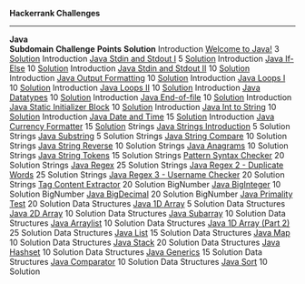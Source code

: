   **Hackerrank Challenges**                                                                                                                       
  --------------------------- ------------------------------------------------------------------------------------------------------ ------------ -------------------------------------------------------------------------------------------------------------------------------------------------------
  **Java**                                                                                                                                        
  **Subdomain**               **Challenge**                                                                                          **Points**   **Solution**
  Introduction                [Welcome to Java!](https://www.hackerrank.com/challenges/welcome-to-java)                              3            [Solution](https://github.com/PawelPuszczynski/Hackerrank_Challenge_Solutions/blob/master/Java/Introduction/WelcomeToJava.java)
  Introduction                [Java Stdin and Stdout I](https://www.hackerrank.com/challenges/java-stdin-and-stdout-1)               5            [Solution](https://github.com/PawelPuszczynski/Hackerrank_Challenge_Solutions/blob/master/Java/Introduction/Java%20Stdin%20and%20Stdout%20I.java)
  Introduction                [Java If-Else](https://www.hackerrank.com/challenges/java-if-else)                                     10           [Solution](https://github.com/PawelPuszczynski/Hackerrank_Challenge_Solutions/blob/master/Java/Introduction/Java%20If-Else.java)
  Introduction                [Java Stdin and Stdout II](https://www.hackerrank.com/challenges/java-stdin-stdout)                    10           [Solution](https://github.com/PawelPuszczynski/Hackerrank_Challenge_Solutions/blob/master/Java/Introduction/Java%20Stdin%20and%20Stdout%20II.java)
  Introduction                [Java Output Formatting](https://www.hackerrank.com/challenges/java-output-formatting)                 10           [Solution](https://github.com/PawelPuszczynski/Hackerrank_Challenge_Solutions/blob/master/Java/Introduction/Java%20Output%20Formatting.java)
  Introduction                [Java Loops I](https://www.hackerrank.com/challenges/java-loops-i)                                     10           [Solution](https://github.com/PawelPuszczynski/Hackerrank_Challenge_Solutions/blob/master/Java/Introduction/Java%20Loops%20I.java)
  Introduction                [Java Loops II](https://www.hackerrank.com/challenges/java-loops)                                      10           [Solution](https://github.com/PawelPuszczynski/Hackerrank_Challenge_Solutions/blob/master/Java/Introduction/Java%20Loops%20II.java)
  Introduction                [Java Datatypes](https://www.hackerrank.com/challenges/java-datatypes)                                 10           [Solution](https://github.com/PawelPuszczynski/Hackerrank_Challenge_Solutions/blob/master/Java/Introduction/Java%20Datatypes.java)
  Introduction                [Java End-of-file](https://www.hackerrank.com/challenges/java-end-of-file)                             10           [Solution](https://github.com/PawelPuszczynski/Hackerrank_Challenge_Solutions/blob/master/Java/Introduction/Java%20End-of-file.java)
  Introduction                [Java Static Initializer Block](https://www.hackerrank.com/challenges/java-static-initializer-block)   10           [Solution](https://github.com/PawelPuszczynski/Hackerrank_Challenge_Solutions/blob/master/Java/Introduction/Java%20Static%20Initializer%20Block.java)
  Introduction                [Java Int to String](https://www.hackerrank.com/challenges/java-int-to-string)                         10           [Solution](https://github.com/PawelPuszczynski/Hackerrank_Challenge_Solutions/blob/master/Java/Introduction/Java%20Int%20to%20String.java)
  Introduction                [Java Date and Time](https://www.hackerrank.com/challenges/java-date-and-time)                         15           [Solution](https://github.com/PawelPuszczynski/Hackerrank_Challenge_Solutions/blob/master/Java/Introduction/Java%20Date%20and%20Time.java)
  Introduction                [Java Currency Formatter](https://www.hackerrank.com/challenges/java-currency-formatter)               15           [Solution](https://github.com/PawelPuszczynski/Hackerrank_Challenge_Solutions/blob/master/Java/Introduction/Java%20Currency%20Formatter.java)
  Strings                     [Java Strings Introduction](https://www.hackerrank.com/challenges/java-strings-introduction)           5            Solution
  Strings                     [Java Substring](https://www.hackerrank.com/challenges/java-substring)                                 5            Solution
  Strings                     [Java String Compare](https://www.hackerrank.com/challenges/java-string-compare)                       10           Solution
  Strings                     [Java String Reverse](https://www.hackerrank.com/challenges/java-string-reverse)                       10           Solution
  Strings                     [Java Anagrams](https://www.hackerrank.com/challenges/java-anagrams)                                   10           Solution
  Strings                     [Java String Tokens](https://www.hackerrank.com/challenges/java-string-tokens)                         15           Solution
  Strings                     [Pattern Syntax Checker](https://www.hackerrank.com/challenges/pattern-syntax-checker)                 20           Solution
  Strings                     [Java Regex](https://www.hackerrank.com/challenges/java-regex)                                         25           Solution
  Strings                     [Java Regex 2 - Duplicate Words](https://www.hackerrank.com/challenges/duplicate-word)                 25           Solution
  Strings                     [Java Regex 3 - Username Checker](https://www.hackerrank.com/challenges/valid-username-checker)        20           Solution
  Strings                     [Tag Content Extractor](https://www.hackerrank.com/challenges/tag-content-extractor)                   20           Solution
  BigNumber                   [Java BigInteger](https://www.hackerrank.com/challenges/java-biginteger)                               10           Solution
  BigNumber                   [Java BigDecimal](https://www.hackerrank.com/challenges/java-bigdecimal)                               20           Solution
  BigNumber                   [Java Primality Test](https://www.hackerrank.com/challenges/java-primality-test)                       20           Solution
  Data Structures             [Java 1D Array](https://www.hackerrank.com/challenges/java-1d-array-introduction)                      5            Solution
  Data Structures             [Java 2D Array](https://www.hackerrank.com/challenges/java-2d-array)                                   10           Solution
  Data Structures             [Java Subarray](https://www.hackerrank.com/challenges/java-negative-subarray)                          10           Solution
  Data Structures             [Java Arraylist](https://www.hackerrank.com/challenges/java-arraylist)                                 10           Solution
  Data Structures             [Java 1D Array (Part 2)](https://www.hackerrank.com/challenges/java-1d-array)                          25           Solution
  Data Structures             [Java List](https://www.hackerrank.com/challenges/java-list)                                           15           Solution
  Data Structures             [Java Map](https://www.hackerrank.com/challenges/phone-book)                                           10           Solution
  Data Structures             [Java Stack](https://www.hackerrank.com/challenges/java-stack)                                         20           Solution
  Data Structures             [Java Hashset](https://www.hackerrank.com/challenges/java-hashset)                                     10           Solution
  Data Structures             [Java Generics](https://www.hackerrank.com/challenges/java-generics)                                   15           Solution
  Data Structures             [Java Comparator](https://www.hackerrank.com/challenges/java-comparator)                               10           Solution
  Data Structures             [Java Sort](https://www.hackerrank.com/challenges/java-sort)                                           10           Solution
                                                                                                                                                  
                                                                                                                                                  

